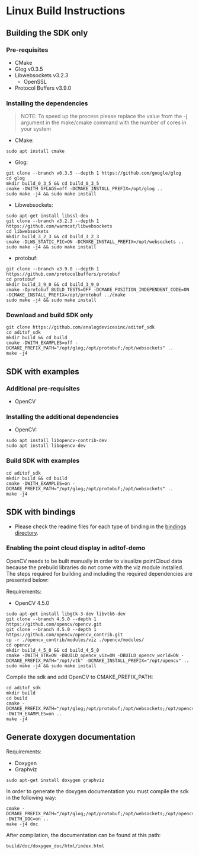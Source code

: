 # Linux Build Instructions


## Building the SDK only

### Pre-requisites
* CMake
* Glog v0.3.5
* Libwebsockets v3.2.3
  * OpenSSL
* Protocol Buffers v3.9.0

### Installing the dependencies
> NOTE: To speed up the process please replace the value from the -j argument in the make/cmake command
> with the number of cores in your system

* CMake:
```console
sudo apt install cmake
```

* Glog:
```console
git clone --branch v0.3.5 --depth 1 https://github.com/google/glog
cd glog
mkdir build_0_3_5 && cd build_0_3_5
cmake -DWITH_GFLAGS=off -DCMAKE_INSTALL_PREFIX=/opt/glog ..
sudo make -j4 && sudo make install
```

* Libwebsockets:
```console
sudo apt-get install libssl-dev
git clone --branch v3.2.3 --depth 1 https://github.com/warmcat/libwebsockets
cd libwebsockets
mkdir build_3_2_3 && cd build_3_2_3
cmake -DLWS_STATIC_PIC=ON -DCMAKE_INSTALL_PREFIX=/opt/websockets ..
sudo make -j4 && sudo make install
```

* protobuf:
```console
git clone --branch v3.9.0 --depth 1 https://github.com/protocolbuffers/protobuf
cd protobuf
mkdir build_3_9_0 && cd build_3_9_0
cmake -Dprotobuf_BUILD_TESTS=OFF -DCMAKE_POSITION_INDEPENDENT_CODE=ON -DCMAKE_INSTALL_PREFIX=/opt/protobuf ../cmake
sudo make -j4 && sudo make install
```


### Download and build SDK only
```console
git clone https://github.com/analogdevicesinc/aditof_sdk
cd aditof_sdk
mkdir build && cd build
cmake -DWITH_EXAMPLES=off -DCMAKE_PREFIX_PATH="/opt/glog;/opt/protobuf;/opt/websockets" ..
make -j4
```

## SDK with examples

### Additional pre-requisites
* OpenCV

### Installing the additional dependencies
* OpenCV:
```console
sudo apt install libopencv-contrib-dev
sudo apt install libopencv-dev
```

### Build SDK with examples
```console
cd aditof_sdk
mkdir build && cd build
cmake -DWITH_EXAMPLES=on -DCMAKE_PREFIX_PATH="/opt/glog;/opt/protobuf;/opt/websockets" ..
make -j4
```

## SDK with bindings

- Please check the readme files for each type of binding in the [bindings directory](../../bindings).

### Enabling the point cloud display in aditof-demo

 OpenCV needs to be built manually in order to visualize pointCloud data because the prebuild libraries do not come with the viz module installed.
 The steps required for building and including the required dependencies are presented below:
 
 Requirements:
 * OpenCV 4.5.0

```console
sudo apt-get install libgtk-3-dev libvtk6-dev
git clone --branch 4.5.0 --depth 1 https://github.com/opencv/opencv.git
git clone --branch 4.5.0 --depth 1 https://github.com/opencv/opencv_contrib.git
cp -r ./opencv_contrib/modules/viz ./opencv/modules/
cd opencv
mkdir build_4_5_0 && cd build_4_5_0
cmake -DWITH_VTK=ON -DBUILD_opencv_viz=ON -DBUILD_opencv_world=ON -DCMAKE_PREFIX_PATH="/opt/vtk" -DCMAKE_INSTALL_PREFIX="/opt/opencv" ..
sudo make -j4 && sudo make install
```

Compile the sdk and add OpenCV to CMAKE_PREFIX_PATH:

```console
cd aditof_sdk
mkdir build
cd build
cmake -DCMAKE_PREFIX_PATH="/opt/glog;/opt/protobuf;/opt/websockets;/opt/opencv" -DWITH_EXAMPLES=on ..
make -j4
```

## Generate doxygen documentation

Requirements:
* Doxygen
* Graphviz

```console
sudo apt-get install doxygen graphviz
```

In order to generate the doxygen documentation you must compile the sdk in the following way:
```console
cmake -DCMAKE_PREFIX_PATH="/opt/glog;/opt/protobuf;/opt/websockets;/opt/opencv" -DWITH_DOC=on ..
make -j4 doc
```
After compilation, the documentation can be found at this path:
```console
build/doc/doxygen_doc/html/index.html
```
